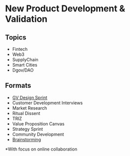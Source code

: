 # New Product Development & Validation

## Topics

* Fintech
* Web3
* SupplyChain
* Smart Cities
* Dgov/DAO

## Formats

* [GV Design Sprint](https://www.gv.com/sprint/)
* Customer Development Interviews
* Market Research
* Ritual Dissent
* TRIZ
* Value Proposition Canvas
* Strategy Sprint
* Community Development
* [Brainstorming](https://business.tutsplus.com/articles/top-brainstorming-techniques--cms-27181)

\*With focus on online collaboration

